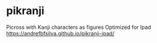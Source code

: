 # pikranji
Picross with Kanji characters as figures
Optimized for Ipad
https://andrefbfsilva.github.io/pikranji-ipad/
